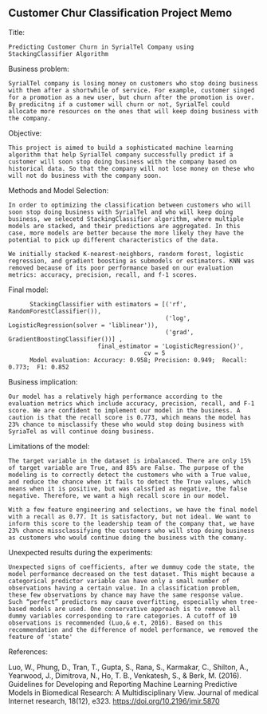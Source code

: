 ## Customer Chur Classification Project Memo

Title: 

    Predicting Customer Churn in SyrialTel Company using StackingClassifier Algorithm

Business problem: 

    SyrialTel company is losing money on customers who stop doing business with them after a shortwhile of service. For example, customer singed for a promotion as a new user, but churn after the promotion is over. By predicitng if a customer will churn or not, SyrialTel could allocate more resources on the ones that will keep doing business with the company. 

Objective: 

    This project is aimed to build a sophisticated machine learning algorithm that help SyrialTel company successfully predict if a customer will soon stop doing business with the company based on historical data. So that the company will not lose money on these who will not do business with the company soon. 
    
Methods and Model Selection:

    In order to optimizing the classification between customers who will soon stop doing business with SyrialTel and who will keep doing business, we selecetd StackingClassifier algorithm, where multiple models are stacked, and their predictions are aggregated. In this case, more models are better because the more likely they have the potential to pick up different characteristics of the data.
    
    We initially stacked K-nearest-neighbors, randorm forest, logistic regression, and gradient boosting as submodels or estimators. KNN was removed because of its poor performance based on our evaluation metrics: accuracy, precision, recall, and f-1 scores. 

Final model: 

          StackingClassifier with estimators = [('rf', RandomForestClassifier()),
                                                ('log', LogisticRegression(solver = 'liblinear')),                                                     
                                                ('grad', GradientBoostingClassifier())] , 
                             final_estimator = 'LogisticRegression()',
                                          cv = 5
          Model evaluation: Accuracy: 0.958; Precision: 0.949;  Recall: 0.773;  F1: 0.852


Business implication:

    Our model has a relatively high performance according to the evaluation metrics which include accuracy, precision, recall, and F-1 score. We are confident to implement our model in the business. A caution is that the recall score is 0.773, which means the model has 23% chance to misclassify these who would stop doing business with SyriaTel as will continue doing business. 


Limitations of the model: 

    The target variable in the dataset is inbalanced. There are only 15% of target variable are True, and 85% are False. The purpose of the modeling is to correctly detect the customers who with a True value, and reduce the chance when it fails to detect the True values, which means when it is positive, but was calssfied as negative, the false negative. Therefore, we want a high recall score in our model.

    With a few feature engineering and selections, we have the final model with a recall as 0.77. It is satisfactory, but not ideal. We want to inform this score to the leadership team of the company that, we have 23% chance missclassifying the customers who will stop doing business as customers who would continue doing the business with the comany. 


Unexpected results during the experiments:

    Unexpected signs of coefficients, after we dummuy code the state, the model performance decreased on the test dataset. This might because a categorical predictor variable can have only a small number of observations having a certain value. In a classification problem, these few observations by chance may have the same response value. Such “perfect” predictors may cause overfitting, especially when tree-based models are used. One conservative approach is to remove all dummy variables corresponding to rare categories. A cutoff of 10 observations is recommended (Luo,& e.t, 2016). Based on this recommendation and the difference of model performance, we removed the feature of 'state'



References:

Luo, W., Phung, D., Tran, T., Gupta, S., Rana, S., Karmakar, C., Shilton, A., Yearwood, J., Dimitrova, N., Ho, T. B., Venkatesh, S., & Berk, M. (2016). Guidelines for Developing and Reporting Machine Learning Predictive Models in Biomedical Research: A Multidisciplinary View. Journal of medical Internet research, 18(12), e323. https://doi.org/10.2196/jmir.5870
